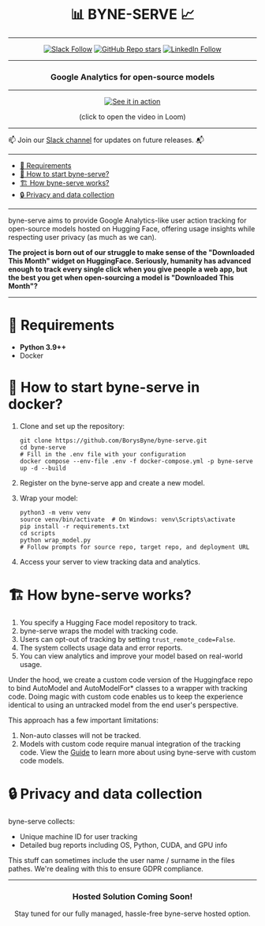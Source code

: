 <div align="center">

# 📊 BYNE-SERVE 📈

</div>

---

<div align="center">

[![Slack Follow](https://img.shields.io/badge/slack-%23community-4f8eba?logo=slack)](https://join.slack.com/share/enQtNzgyMjY1MzI2NzQ3OS02YjAxOWU3YzlhY2MyOTg1ZWFhODI0YTQ2ZTg2ZGYxMjU1Y2MzNDJiZWJjYjYwOGJiMGJmYmUwNTJkNWUxZjZl)
[![GitHub Repo stars](https://img.shields.io/github/stars/BorysByne/byne-serve?style=social)](https://github.com/BorysByne/byne-serve)
[![LinkedIn Follow](https://img.shields.io/badge/LinkedIn-0077B5?style=for-the-badge&logo=linkedin&logoColor=white)](https://linkedin.com/company/bynesoftai)

</div>

---

<div align="center">

### Google Analytics for open-source models

</div>

---
<div align="center">

[![See it in action](https://cdn.loom.com/sessions/thumbnails/b7affe925e5a48c19388649551ba29e9-fd3269d87a0371e6-full-play.gif)](https://www.loom.com/embed/b7affe925e5a48c19388649551ba29e9?sid=1482cb94-ee4a-44f3-a689-e2e732554a44)

(click to open the video in Loom)

</div>

---

📫 Join our [Slack channel](https://join.slack.com/share/enQtNzgyMjY1MzI2NzQ3OS02YjAxOWU3YzlhY2MyOTg1ZWFhODI0YTQ2ZTg2ZGYxMjU1Y2MzNDJiZWJjYjYwOGJiMGJmYmUwNTJkNWUxZjZl) for updates on future releases. 📬

---

<!-- TOC -->
* [🔌 Requirements](#-requirements)
* [🐳 How to start byne-serve?](#-how-to-start-byne-serve-in-docker)
* [🏗 How byne-serve works?](#-how-byne-serve-works)
* [🔒 Privacy and data collection](#-privacy-and-data-collection)
<!-- TOC -->

---

byne-serve aims to provide Google Analytics-like user action tracking for open-source models hosted on Hugging Face, offering usage insights while respecting user privacy (as much as we can).

**The project is born out of our struggle to make sense of the "Downloaded This Month" widget on HuggingFace. Seriously, humanity has advanced enough to track every single click when you give people a web app, but the best you get when open-sourcing a model is "Downloaded This Month"?**


---

# 🔌 Requirements

- **Python 3.9++**
- Docker


# 🐳 How to start byne-serve in docker?

1. Clone and set up the repository:
   ```
   git clone https://github.com/BorysByne/byne-serve.git
   cd byne-serve
   # Fill in the .env file with your configuration
   docker compose --env-file .env -f docker-compose.yml -p byne-serve up -d --build
   ```

2. Register on the byne-serve app and create a new model.

3. Wrap your model:
   ```
   python3 -m venv venv
   source venv/bin/activate  # On Windows: venv\Scripts\activate
   pip install -r requirements.txt
   cd scripts
   python wrap_model.py
   # Follow prompts for source repo, target repo, and deployment URL
   ```

4. Access your server to view tracking data and analytics.


# 🏗 How byne-serve works?

1. You specify a Hugging Face model repository to track.
2. byne-serve wraps the model with tracking code.
3. Users can opt-out of tracking by setting `trust_remote_code=False`.
4. The system collects usage data and error reports.
5. You can view analytics and improve your model based on real-world usage.

Under the hood, we create a custom code version of the Huggingface repo to bind AutoModel and AutoModelFor* classes to a wrapper with tracking code. Doing magic with custom code enables us to keep the experience identical to using an untracked model from the end user's perspective. 

This approach has a few important limitations: 
1. Non-auto classes will not be tracked. 
2. Models with custom code require manual integration of the tracking code. View the [Guide](/custom_code.MD) to learn more about using byne-serve with custom code models.

# 🔒 Privacy and data collection

byne-serve collects:
- Unique machine ID for user tracking
- Detailed bug reports including OS, Python, CUDA, and GPU info

This stuff can sometimes include the user name / surname in the files pathes. We're dealing with this to ensure GDPR compliance. 

---

<div align="center">

### Hosted Solution Coming Soon!

Stay tuned for our fully managed, hassle-free byne-serve hosted option.

</div>
